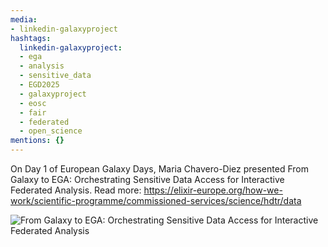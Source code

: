 ```yaml
---
media:
- linkedin-galaxyproject
hashtags:
  linkedin-galaxyproject:
  - ega
  - analysis
  - sensitive_data
  - EGD2025
  - galaxyproject
  - eosc
  - fair
  - federated
  - open_science
mentions: {}
---
```


On Day 1 of European Galaxy Days, Maria Chavero-Diez presented From Galaxy to EGA: Orchestrating Sensitive Data Access for Interactive Federated Analysis.
Read more: https://elixir-europe.org/how-we-work/scientific-programme/commissioned-services/science/hdtr/data

![From Galaxy to EGA: Orchestrating Sensitive Data Access for Interactive Federated Analysis](https://github.com/user-attachments/assets/8dd38b37-8516-42eb-8c11-fd137005a46b)